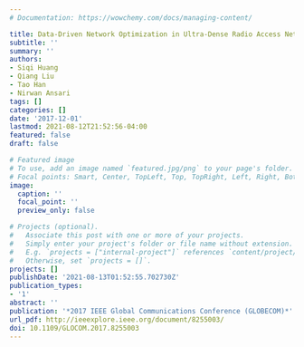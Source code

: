 ```yaml
---
# Documentation: https://wowchemy.com/docs/managing-content/

title: Data-Driven Network Optimization in Ultra-Dense Radio Access Networks
subtitle: ''
summary: ''
authors:
- Siqi Huang
- Qiang Liu
- Tao Han
- Nirwan Ansari
tags: []
categories: []
date: '2017-12-01'
lastmod: 2021-08-12T21:52:56-04:00
featured: false
draft: false

# Featured image
# To use, add an image named `featured.jpg/png` to your page's folder.
# Focal points: Smart, Center, TopLeft, Top, TopRight, Left, Right, BottomLeft, Bottom, BottomRight.
image:
  caption: ''
  focal_point: ''
  preview_only: false

# Projects (optional).
#   Associate this post with one or more of your projects.
#   Simply enter your project's folder or file name without extension.
#   E.g. `projects = ["internal-project"]` references `content/project/deep-learning/index.md`.
#   Otherwise, set `projects = []`.
projects: []
publishDate: '2021-08-13T01:52:55.702730Z'
publication_types:
- '1'
abstract: ''
publication: '*2017 IEEE Global Communications Conference (GLOBECOM)*'
url_pdf: http://ieeexplore.ieee.org/document/8255003/
doi: 10.1109/GLOCOM.2017.8255003
---
```

